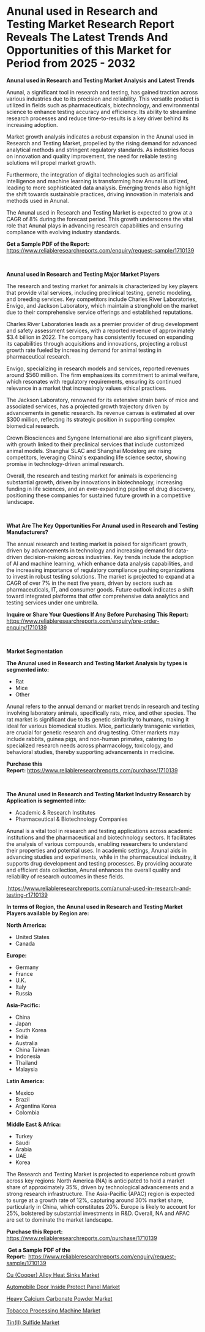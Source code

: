 <p><h1>Anunal used in Research and Testing Market Research Report Reveals The Latest Trends And Opportunities of this Market for Period from 2025 - 2032</h1></p><p><strong>Anunal used in Research and Testing Market Analysis and Latest Trends</strong></p>
<p><p>Anunal, a significant tool in research and testing, has gained traction across various industries due to its precision and reliability. This versatile product is utilized in fields such as pharmaceuticals, biotechnology, and environmental science to enhance testing accuracy and efficiency. Its ability to streamline research processes and reduce time-to-results is a key driver behind its increasing adoption.</p><p>Market growth analysis indicates a robust expansion in the Anunal used in Research and Testing Market, propelled by the rising demand for advanced analytical methods and stringent regulatory standards. As industries focus on innovation and quality improvement, the need for reliable testing solutions will propel market growth.</p><p>Furthermore, the integration of digital technologies such as artificial intelligence and machine learning is transforming how Anunal is utilized, leading to more sophisticated data analysis. Emerging trends also highlight the shift towards sustainable practices, driving innovation in materials and methods used in Anunal.</p><p>The Anunal used in Research and Testing Market is expected to grow at a CAGR of 8% during the forecast period. This growth underscores the vital role that Anunal plays in advancing research capabilities and ensuring compliance with evolving industry standards.</p></p>
<p><strong>Get a Sample PDF of the Report:&nbsp;</strong> <a href="https://www.reliableresearchreports.com/enquiry/request-sample/1710139?utm_campaign=118&utm_medium=2&utm_source=Github&utm_content=ia&utm_term=27032025&utm_id=anunal-used-in-research-and-testing">https://www.reliableresearchreports.com/enquiry/request-sample/1710139</a></p>
<p>&nbsp;</p>
<p><strong>Anunal used in Research and Testing Major Market Players</strong></p>
<p><p>The research and testing market for animals is characterized by key players that provide vital services, including preclinical testing, genetic modeling, and breeding services. Key competitors include Charles River Laboratories, Envigo, and Jackson Laboratory, which maintain a stronghold on the market due to their comprehensive service offerings and established reputations.</p><p>Charles River Laboratories leads as a premier provider of drug development and safety assessment services, with a reported revenue of approximately $3.4 billion in 2022. The company has consistently focused on expanding its capabilities through acquisitions and innovations, projecting a robust growth rate fueled by increasing demand for animal testing in pharmaceutical research.</p><p>Envigo, specializing in research models and services, reported revenues around $560 million. The firm emphasizes its commitment to animal welfare, which resonates with regulatory requirements, ensuring its continued relevance in a market that increasingly values ethical practices.</p><p>The Jackson Laboratory, renowned for its extensive strain bank of mice and associated services, has a projected growth trajectory driven by advancements in genetic research. Its revenue canvas is estimated at over $300 million, reflecting its strategic position in supporting complex biomedical research.</p><p>Crown Biosciences and Syngene International are also significant players, with growth linked to their preclinical services that include customized animal models. Shanghai SLAC and Shanghai Modelorg are rising competitors, leveraging China's expanding life science sector, showing promise in technology-driven animal research.</p><p>Overall, the research and testing market for animals is experiencing substantial growth, driven by innovations in biotechnology, increasing funding in life sciences, and an ever-expanding pipeline of drug discovery, positioning these companies for sustained future growth in a competitive landscape.</p></p>
<p>&nbsp;</p>
<p><strong>What Are The Key Opportunities For Anunal used in Research and Testing Manufacturers?</strong></p>
<p><p>The annual research and testing market is poised for significant growth, driven by advancements in technology and increasing demand for data-driven decision-making across industries. Key trends include the adoption of AI and machine learning, which enhance data analysis capabilities, and the increasing importance of regulatory compliance pushing organizations to invest in robust testing solutions. The market is projected to expand at a CAGR of over 7% in the next five years, driven by sectors such as pharmaceuticals, IT, and consumer goods. Future outlook indicates a shift toward integrated platforms that offer comprehensive data analytics and testing services under one umbrella.</p></p>
<p><strong>Inquire or Share Your Questions If Any Before Purchasing This Report:</strong> <a href="https://www.reliableresearchreports.com/enquiry/pre-order-enquiry/1710139?utm_campaign=118&utm_medium=2&utm_source=Github&utm_content=ia&utm_term=27032025&utm_id=anunal-used-in-research-and-testing">https://www.reliableresearchreports.com/enquiry/pre-order-enquiry/1710139</a></p>
<p>&nbsp;</p>
<p><strong>Market Segmentation</strong></p>
<p><strong>The Anunal used in Research and Testing Market Analysis by types is segmented into:</strong></p>
<p><ul><li>Rat</li><li>Mice</li><li>Other</li></ul></p>
<p><p>Anunal refers to the annual demand or market trends in research and testing involving laboratory animals, specifically rats, mice, and other species. The rat market is significant due to its genetic similarity to humans, making it ideal for various biomedical studies. Mice, particularly transgenic varieties, are crucial for genetic research and drug testing. Other markets may include rabbits, guinea pigs, and non-human primates, catering to specialized research needs across pharmacology, toxicology, and behavioral studies, thereby supporting advancements in medicine.</p></p>
<p><strong>Purchase this Report:&nbsp;</strong><a href="https://www.reliableresearchreports.com/purchase/1710139?utm_campaign=118&utm_medium=2&utm_source=Github&utm_content=ia&utm_term=27032025&utm_id=anunal-used-in-research-and-testing">https://www.reliableresearchreports.com/purchase/1710139</a></p>
<p>&nbsp;</p>
<p><strong>The Anunal used in Research and Testing Market Industry Research by Application is segmented into:</strong></p>
<p><ul><li>Academic & Research Institutes</li><li>Pharmaceutical & Biotechnology Companies</li></ul></p>
<p><p>Anunal is a vital tool in research and testing applications across academic institutions and the pharmaceutical and biotechnology sectors. It facilitates the analysis of various compounds, enabling researchers to understand their properties and potential uses. In academic settings, Anunal aids in advancing studies and experiments, while in the pharmaceutical industry, it supports drug development and testing processes. By providing accurate and efficient data collection, Anunal enhances the overall quality and reliability of research outcomes in these fields.</p></p>
<p><a href="https://www.reliableresearchreports.com/anunal-used-in-research-and-testing-r1710139?utm_campaign=118&utm_medium=2&utm_source=Github&utm_content=ia&utm_term=27032025&utm_id=anunal-used-in-research-and-testing">&nbsp;https://www.reliableresearchreports.com/anunal-used-in-research-and-testing-r1710139</a></p>
<p><strong>In terms of Region, the Anunal used in Research and Testing Market Players available by Region are:</strong></p>
<p>
    <p> <strong> North America: </strong>
        <ul>
            <li>United States</li>
            <li>Canada</li>
        </ul>
        </p> 
    <p> <strong> Europe: </strong>
        <ul>
            <li>Germany</li>
            <li>France</li>
            <li>U.K.</li>
            <li>Italy</li>
            <li>Russia</li>
        </ul>
        </p> 
    <p> <strong> Asia-Pacific: </strong>
        <ul>
            <li>China</li>
            <li>Japan</li>
            <li>South Korea</li>
            <li>India</li>
            <li>Australia</li>
            <li>China Taiwan</li>
            <li>Indonesia</li>
            <li>Thailand</li>
            <li>Malaysia</li>
        </ul>
        </p> 
    <p> <strong> Latin America: </strong>
        <ul>
            <li>Mexico</li>
            <li>Brazil</li>
            <li>Argentina Korea</li>
            <li>Colombia</li>
        </ul>
        </p> 
    <p> <strong> Middle East & Africa: </strong>
        <ul>
            <li>Turkey</li>
            <li>Saudi</li>
            <li>Arabia</li>
            <li>UAE</li>
            <li>Korea</li>
        </ul>
    </p>
    </p>
<p><p>The Research and Testing Market is projected to experience robust growth across key regions: North America (NA) is anticipated to hold a market share of approximately 35%, driven by technological advancements and a strong research infrastructure. The Asia-Pacific (APAC) region is expected to surge at a growth rate of 12%, capturing around 30% market share, particularly in China, which constitutes 20%. Europe is likely to account for 25%, bolstered by substantial investments in R&D. Overall, NA and APAC are set to dominate the market landscape.</p></p>
<p><strong>Purchase this Report: </strong><a href="https://www.reliableresearchreports.com/purchase/1710139?utm_campaign=118&utm_medium=2&utm_source=Github&utm_content=ia&utm_term=27032025&utm_id=anunal-used-in-research-and-testing">https://www.reliableresearchreports.com/purchase/1710139</a></p>
<p>&nbsp;<strong>Get a Sample PDF of the Report:&nbsp;&nbsp;</strong><a href="https://www.reliableresearchreports.com/enquiry/request-sample/1710139?utm_campaign=118&utm_medium=2&utm_source=Github&utm_content=ia&utm_term=27032025&utm_id=anunal-used-in-research-and-testing">https://www.reliableresearchreports.com/enquiry/request-sample/1710139</a></p>
<p><strong></strong></p>
<p><p><a href="https://github.com/buenayankobl/Market-Research-Report-List-1/blob/main/cu-cooper-alloy-heat-sinks-market.md?utm_campaign=118&utm_medium=2&utm_source=Github&utm_content=ia&utm_term=27032025&utm_id=anunal-used-in-research-and-testing">Cu (Cooper) Alloy Heat Sinks Market</a></p><p><a href="https://github.com/mcveathuane2/Market-Research-Report-List-1/blob/main/automobile-door-inside-protect-panel-market.md?utm_campaign=118&utm_medium=2&utm_source=Github&utm_content=ia&utm_term=27032025&utm_id=anunal-used-in-research-and-testing">Automobile Door Inside Protect Panel Market</a></p><p><a href="https://github.com/janotjuljo/Market-Research-Report-List-1/blob/main/heavy-calcium-carbonate-powder-market.md?utm_campaign=118&utm_medium=2&utm_source=Github&utm_content=ia&utm_term=27032025&utm_id=anunal-used-in-research-and-testing">Heavy Calcium Carbonate Powder Market</a></p><p><a href="https://github.com/taveyasenay/Market-Research-Report-List-1/blob/main/tobacco-processing-machine-market.md?utm_campaign=118&utm_medium=2&utm_source=Github&utm_content=ia&utm_term=27032025&utm_id=anunal-used-in-research-and-testing">Tobacco Processing Machine Market</a></p><p><a href="https://github.com/laingragle95/Market-Research-Report-List-1/blob/main/tinii-sulfide-market.md?utm_campaign=118&utm_medium=2&utm_source=Github&utm_content=ia&utm_term=27032025&utm_id=anunal-used-in-research-and-testing">Tin(II) Sulfide Market</a></p></p>